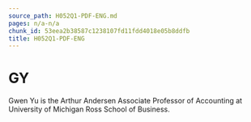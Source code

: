 ```yaml
---
source_path: H052Q1-PDF-ENG.md
pages: n/a-n/a
chunk_id: 53eea2b38587c1238107fd11fdd4018e05b8ddfb
title: H052Q1-PDF-ENG
---
```

# GY

Gwen Yu is the Arthur Andersen Associate Professor of Accounting at University of Michigan Ross School of Business.
